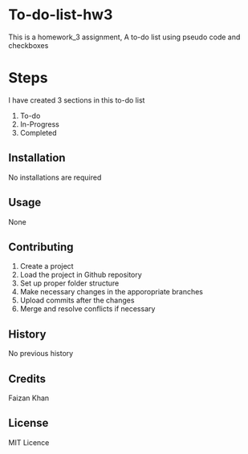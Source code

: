 # To-do-list-hw3
This is a homework_3 assignment, A to-do list using pseudo code and checkboxes

# Steps
I have created 3 sections in this to-do list
1. To-do
2. In-Progress
3. Completed

## Installation
No installations are required

## Usage
None

## Contributing
1. Create a project
2. Load the project in Github repository
3. Set up proper folder structure
4. Make necessary changes in the apporopriate branches
5. Upload commits after the changes
6. Merge and resolve conflicts if necessary

## History
No previous history

## Credits
Faizan Khan

## License
MIT Licence
